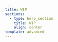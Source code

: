 ```yaml
---
title: WIP
sections:
  - type: hero_section
    title: WIP
    align: center
template: advanced
---
```


